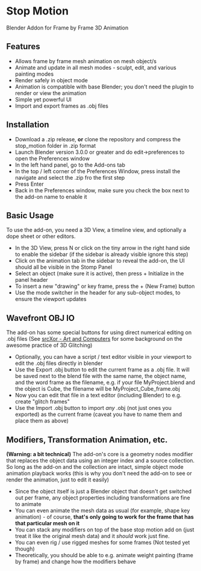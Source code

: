 # Stop Motion
Blender Addon for Frame by Frame 3D Animation

## Features
* Allows frame by frame mesh animation on mesh object/s
* Animate and update in all mesh modes - sculpt, edit, and various painting modes
* Render safely in object mode
* Animation is compatible with base Blender; you don't need the plugin to render or view the animation
* Simple yet powerful UI
* Import and export frames as .obj files

## Installation
* Download a .zip release, **or** clone the repository and compress the stop_motion folder in .zip format
* Launch Blender version 3.0.0 or greater and do edit->preferences to open the Preferences window
* In the left hand panel, go to the Add-ons tab
* In the top / left corner of the Preferences Window, press install the navigate and select the .zip fro the first step
* Press Enter
* Back in the Preferences window, make sure you check the box next to the add-on name to enable it

## Basic Usage
To use the add-on, you need a 3D View, a timeline view, and optionally a dope sheet or other editors.

* In the 3D View, press N or click on the tiny arrow in the right hand side to enable the sidebar (if the sidebar is already visible ignore this step)
* Click on the animation tab in the sidebar to reveal the add-on, the UI should all be visible in the Stomp Panel
* Select an object (make sure it is active), then press + Initialize in the panel header
* To insert a new "drawing" or key frame, press the + (New Frame) button
* Use the mode switcher in the header for any sub-object modes, to ensure the viewport updates

## Wavefront OBJ IO
The add-on has some special buttons for using direct numerical editing on .obj files (See [srcXor - Art and Computers](https://www.srcxor.org/blog/3d-glitching/) for some background on the awesome practice of 3D Glitching)

* Optionally, you can have a script / text editor visible in your viewport to edit the .obj files directly in blender
* Use the Export .obj button to edit the current frame as a .obj file. It will be saved next to the blend file with the same name, the object name, and the word frame as the filename, e.g. if your file MyProject.blend and the object is Cube, the filename will be MyProject_Cube_frame.obj
* Now you can edit that file in a text editor (including Blender) to e.g. create "glitch frames"
* Use the Import .obj button to import *any* .obj (not just ones you exported) as the current frame (caveat you have to name them and place them as above)

## Modifiers, Transformation Animation, etc.
**(Warning: a bit technical)** The add-on's core is a geometry nodes modifier that replaces the object data using an integer index and a source collection. So long as the add-on and the collection are intact, simple object mode animation playback works (this is why you don't need the add-on to see or render the animation, just to edit it easily)

* Since the object itself is just a Blender object that doesn't get switched out per frame, any object properties including transformations are fine to animate
* You can even animate the mesh data as usual (for example, shape key animation) - of course, **that's only going to work for the frame that has that particular mesh on it**
* You can stack any modifiers on top of the base stop motion add on (just treat it like the original mesh data) and it *should* work just fine.
* You can even rig / use rigged meshes for some frames (Not tested yet though)
* Theoretically, you should be able to e.g. animate weight painting (frame by frame) and change how the modifiers behave

